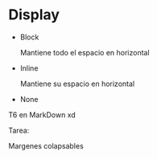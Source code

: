 # Display

- Block

  Mantiene todo el espacio en horizontal

- Inline

  Mantiene su espacio en horizontal

- None





T6 en MarkDown xd

Tarea: 

Margenes colapsables